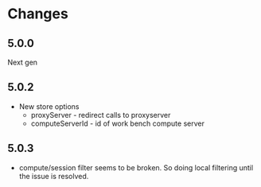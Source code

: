 # Changes

## 5.0.0

Next gen

## 5.0.2

- New store options
  - proxyServer - redirect calls to proxyserver
  - computeServerId - id of work bench compute server

## 5.0.3

- compute/session filter seems to be broken. So doing local filtering until the issue is resolved.